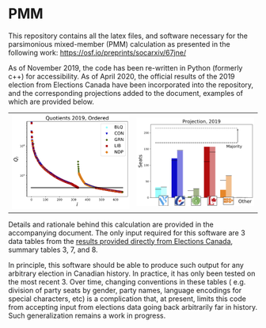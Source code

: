 # PMM

This repository contains all the latex files, and software necessary for the parsimonious mixed-member (PMM) calculation as presented in the following work: https://osf.io/preprints/socarxiv/67jne/

As of November 2019, the code has been re-written in Python (formerly c++) for accessibility. As of April 2020, the official results of the 2019 election from Elections Canada have been incorporated into the repository, and the corresponding projections added to the document, examples of which are provided below.

<table><tr>
<td> <img src="PR_calcs/data/raw_2019/PMM_out/PMM_Qlist_all.png" alt="Ranked quotients from popular vote determining the threshold for proportional seating." width="250"/>
<td> <img src="PR_calcs/data/raw_2019/PMM_out/PMM_projections.png" alt="Projection of Election results from 2019." width="250"/>
</tr></table>

Details and rationale behind this calculation are provided in the accompanying document.
The only input required for this software are 3 data tables from the [results provided directly from Elections Canada](https://www.elections.ca/content.aspx?section=res&dir=rep/off&document=index&lang=e), summary tables 3, 7, and 8.

In principle, this software should be able to produce such output for any arbitrary election in Canadian history. In practice, it has only been tested on the most recent 3. Over time, changing conventions in these tables ( e.g. division of party seats by gender, party names, language encodings for special characters, etc) is a complication that, at present, limits this code from accepting input from elections data going back arbitrarily far in history. Such generalization remains a work in progress.
